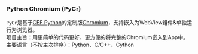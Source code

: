 ### Python Chromium (PyCr)
`PyCr`是基于[CEF Python](https://github.com/cztomczak/cefpython)的定制版[Chromium](https://chromium.org)，支持嵌入为WebView组件&单独运行为浏览器。<br>
项目主旨：用更简单的代码更好、更方便的将完整的Chromium嵌入到App中。<br>
主要语言（不按主次排序）：Python、C/C++、Cython
